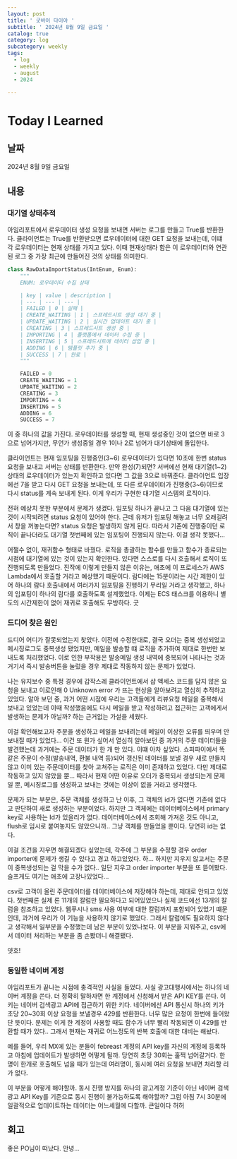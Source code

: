 ```yaml
---
layout: post
title: ' 굿바이 다이아 '
subtitle: ' 2024년 8월 9일 금요일 '
catalog: true
category: log
subcategory: weekly
tags:
  - log
  - weekly
  - august
  - 2024

---
```


# Today I Learned

## 날짜

2024년 8월 9일 금요일

## 내용

### 대기열 상태추적

아임리포트에서 로우데이터 생성 요청을 보내면 서버는 로그를 만들고 True를 반환한다. 클라이언트는 True를 반환받으면 로우데이터에 대한 GET 요청을 보내는데, 이떄 각 로우데이터는 현재 상태를 가지고 있다. 이때 현재상태라 함은 이 로우데이터와 연관된 로그 중 가장 최근에 만들어진 것의 상태를 의미한다.

```python
class RawDataImportStatus(IntEnum, Enum):
    """
    ENUM: 로우데이터 수집 상태

    | key | value | description |
    | --- | --- | --- |
    | FAILED | 0 | 실패 |
    | CREATE_WAITING | 1 | 스프레드시트 생성 대기 중 |
    | UPDATE_WAITING | 2 | 실시간 업데이트 대기 중 |
    | CREATING | 3 | 스프레드시트 생성 중 |
    | IMPORTING | 4 | 플랫폼에서 데이터 수집 중 |
    | INSERTING | 5 | 스프레드시트에 데이터 삽입 중 |
    | ADDING | 6 | 템플릿 추가 중 |
    | SUCCESS | 7 | 완료 |
    """

    FAILED = 0
    CREATE_WAITING = 1
    UPDATE_WAITING = 2
    CREATING = 3
    IMPORTING = 4
    INSERTING = 5
    ADDING = 6
    SUCCESS = 7
```

이 중 하나의 값을 가진다. 로우데이터를 생성할 때, 현재 생성중인 것이 없으면 바로 3으로 넘어가지만, 무언가 생성중일 경우 1이나 2로 넘어가 대기상태에 돌입한다.

 클라이언트는 현재 임포팅을 진행중인(3~6) 로우데이터가 있다면 10초에 한번 status 요청을 보내고 서버는 상태를 반환한다. 만약 완성(7)되면? 서버에선 현재 대기열(1~2) 상태의 로우데이터가 있는지 확인하고 있다면 그 값을 3으로 바꿔준다. 클라이언트 입장에선 7을 받고 다시 GET 요청을 보내는데, 또 다른 로우데이터가 진행중(3~6)이므로 다시 status를 계속 보내게 된다. 이게 우리가 구현한 대기열 시스템의 로직이다.

 전혀 예상치 못한 부분에서 문제가 생겼다. 임포팅 하나가 끝나고 그 다음 대기열에 있는 것이 시작되려면 status 요청이 있어야 한다. 근데 유저가 임포팅 해놓고 너무 오래걸려서 창을 꺼놓는다면? status 요청은 발생하지 않게 된다. 따라서 기존에 진행중이던 로직이 끝나더라도 대기열 첫번째에 있는 임포팅이 진행되지 않는다. 이걸 생각 못했다…

 어쩔수 없이, 재귀함수 형태로 바꿨다. 로직을 총괄하는 함수를 만들고 함수가 종료되는 시점에 대기열에 있는 것이 있는지 확인한다. 있다면 스스로를 다시 호출해서 로직이 또 진행되도록 만들었다. 진작에 이렇게 만들지 않은 이유는, 애초에 이 프로세스가 AWS Lambda에서 호출할 거라고 예상했기 때문이다. 람다에는 15분이라는 시간 제한이 있어 하나의 람다 호출내에서 여러가지 임포팅을 진행하기 무리일 거라고 생각했고, 하나의 임포팅이 하나의 람다를 호출하도록 설계했었다. 이제는 ECS 태스크를 이용하니 별도의 시간제한이 없어 재귀로 호출해도 무방하다. 굿

### 드디어 찾은 원인

 드디어 어디가 잘못되었는지 찾았다. 이전에 수정한대로, 결국 오더는 중복 생성되었고 메시징로그도 중복생성 됐었지만, 메일을 발송할 떄 로직을 추가하여 제대로 한번만 보내도록 처리했었다. 이로 인한 부작용은 발송메일 생성 내역에 중복되어 나타나는 것과 거기서 즉시 발송버튼을 눌렀을 경우 제대로 작동하지 않는 문제가 있었다.

 나는 유지보수 중 특정 경우에 갑작스레 클라이언트에서 샵 액세스 코드를 담지 않은 요청을 보내고 이로인해 0 Unknown error 가 뜨는 현상을 알아보려고 열심히 추적하고 있었다. 알아 보던 중, 과거 어떤 시점에 우리는 고객들에게 리뷰요청 메일을 중복해서 보내고 있었는데 이때 작성했음에도 다시 메일을 받고 작성하려고 접근하는 고객에게서 발생하는 문제가 아닐까? 하는 근거없는 가설을 세웠다.

 이걸 확인해보고자 주문을 생성하고 메일을 보내려는데 메일이 이상한 오류를 띄우며 안보내질 때가 있었다… 이건 또 뭔가 싶어서 열심히 알아보던 중 과거의 주문 데이터들을 발견했는데 과거에는 주문 데이터가 한 개 만 있다. 이떄 아차 싶었다. 쇼피파이에서 똑같은 주문이 수정(발송내역, 환불 내역 등)되어 갱신된 데이터를 보낼 경우 새로 만들지 않고 이미 있는 주문데이터를 찾아 고쳐주는 로직은 이미 존재하고 있었다. 다만 제대로 작동하고 있지 않았을 뿐…  따라서 현재 어떤 이유로 오더가 중복되서 생성되는게 문제일 뿐, 메시징로그를 생성하고 보내는 것에는 이상이 없을 거라고 생각했다.

 문제가 되는 부분은, 주문 객체를 생성하고 난 이후, 그 객체의 id가 없다면 기존에 없다고 판단하여 새로 생성하는 부분이었다. 하지만 그 객체에는 데이터베이스에서 primary key로 사용하는 Id가 있을리가 없다. 데이터베이스에서 조회해 가져온 것도 아니고, flush로 임시로 붙여놓지도 않았으니까.. 그냥 객체를 만들었을 뿐이다. 당연히 id는 없다.

 이걸 조건을 지우면 해결되겠다 싶었는데, 각주에 그 부분을 수정할 경우 order importer에 문제가 생길 수 있다고 경고 하고있었다. 하… 하지만 지우지 않고서는 주문이 중복생성되는 걸 막을 수가 없다.. 일단 지우고 order importer 부분을 또 뜯어봤다. 슬프게도 여기는 애초에 고장나있었다…

 csv로 고객이 올린 주문데이터를 데이터베이스에 저장해야 하는데, 제대로 안되고 있었다. 첫번째론 실제 론 11개의 칼럼만 필요하다고 되어있었으나 실제 코드에선 13개의 칼럼을 참조하고 있었다. 웹푸시나 sms 사용 여부에 대한 칼럼까지 포함되어 있었기 떄문인데, 과거에 우리가 이 기능을 사용하지 않기로 했었다. 그래서 칼럼에도 필요하지 않다고 생각해서 일부분을 수정했는데 남은 부분이 있었나보다. 이 부분을 지워주고, csv에서 데이터 처리하는 부분을 좀 손봤더니 해결됐다. 

 얏호!

### 동일한 네이버 계정

아임리포트가 끝나는 시점에 충격적인 사실을 들었다. 사실 광고대행사에서는 하나의 네이버 계정을 쓴다. 더 정확히 말하자면 한 계정에서 신청해서 받은 API KEY를 쓴다. 이 키는 네이버 검색광고 API에 접근하기 위한 키다. 네이버에선 API 통신시 하나의 키가 초당 20~30회 이상 요청을 보낼경우 429를 반환한다. 너무 많은 요청이 한번에 들어왔단 뜻이다. 문제는 이게 한 계정이 사용할 때도 함수가 너무 빨리 작동되면 이 429를 반환할 때가 있다.. 그래서 현재는 재귀로 어느정도의 반복 호출에 대한 대비는 해놨다.

 예를 들어, 우리 MX에 있는 분들이 febreast 계정의 API key를 자신의 계정에 등록하고 아침에 업데이트가 발생하면 어떻게 될까. 당연히 초당 30회는 훌쩍 넘어갈거다. 한명이 한개로 호출해도 넘을 때가 있는데 여러명이, 동시에 여러 요청을 보내면 처리할 리가 없다.

 이 부분을 어떻게 해야할까. 동시 진행 방지를 하나의 광고계정 기준이 아닌 네이버 검색광고 API Key를 기준으로 동시 진행이 불가능하도록 해야할까? 그럼 아침 7시 30분에 일괄적으로 업데이트하는 데이터는 어느세월에 다할까. 큰일이다 허허

## 회고

좋은 PO님이 떠났다. 안녕...